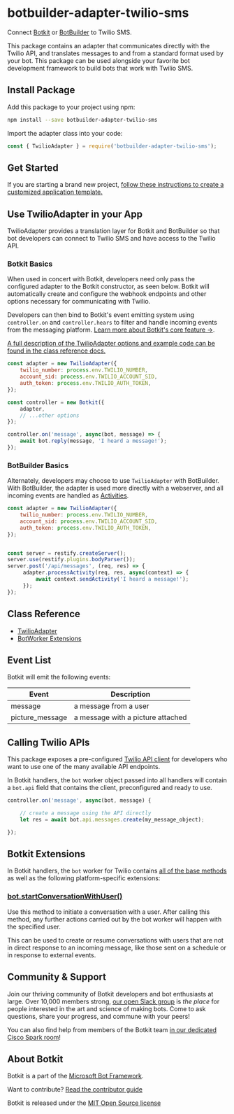 # botbuilder-adapter-twilio-sms

Connect [Botkit](https://www.npmjs.com/package/botkit) or [BotBuilder](https://www.npmjs.com/package/botbuilder) to Twilio SMS.

This package contains an adapter that communicates directly with the Twilio API,
and translates messages to and from a standard format used by your bot. This package can be used alongside your favorite bot development framework to build bots that work with Twilio SMS.

## Install Package

Add this package to your project using npm:

```bash
npm install --save botbuilder-adapter-twilio-sms
```

Import the adapter class into your code:

```javascript
const { TwilioAdapter } = require('botbuilder-adapter-twilio-sms');
```

## Get Started

If you are starting a brand new project, [follow these instructions to create a customized application template.](https://botkit.ai/getstarted.html)

## Use TwilioAdapter in your App

TwilioAdapter provides a translation layer for Botkit and BotBuilder so that bot developers can connect to Twilio SMS and have access to the Twilio API.

### Botkit Basics

When used in concert with Botkit, developers need only pass the configured adapter to the Botkit constructor, as seen below. Botkit will automatically create and configure the webhook endpoints and other options necessary for communicating with Twilio.

Developers can then bind to Botkit's event emitting system using `controller.on` and `controller.hears` to filter and handle incoming events from the messaging platform. [Learn more about Botkit's core feature &rarr;](../docs/index.md).

[A full description of the TwilioAdapter options and example code can be found in the class reference docs.](../docs/reference/twilio-sms.md#create-a-new-twilioadapter)

```javascript
const adapter = new TwilioAdapter({
    twilio_number: process.env.TWILIO_NUMBER,
    account_sid: process.env.TWILIO_ACCOUNT_SID,
    auth_token: process.env.TWILIO_AUTH_TOKEN,
});

const controller = new Botkit({
    adapter,
    // ...other options
});

controller.on('message', async(bot, message) => {
    await bot.reply(message, 'I heard a message!');
});
```

### BotBuilder Basics

Alternately, developers may choose to use `TwilioAdapter` with BotBuilder. With BotBuilder, the adapter is used more directly with a webserver, and all incoming events are handled as [Activities](https://docs.microsoft.com/en-us/javascript/api/botframework-schema/activity?view=botbuilder-ts-latest).

```javascript
const adapter = new TwilioAdapter({
    twilio_number: process.env.TWILIO_NUMBER,
    account_sid: process.env.TWILIO_ACCOUNT_SID,
    auth_token: process.env.TWILIO_AUTH_TOKEN,
});


const server = restify.createServer();
server.use(restify.plugins.bodyParser());
server.post('/api/messages', (req, res) => {
     adapter.processActivity(req, res, async(context) => {
         await context.sendActivity('I heard a message!');
     });
});
```

## Class Reference

* [TwilioAdapter](../docs/reference/twilio-sms.md#twilioadapter)
* [BotWorker Extensions](../docs/reference/twilio-sms.md#twiliobotworker)

## Event List

Botkit will emit the following events: 

| Event | Description
|--- |---
| message | a message from a user
| picture_message | a message with a picture attached

## Calling Twilio APIs

This package exposes a pre-configured [Twilio API client](https://www.twilio.com/docs/libraries/node) for developers who want to use one of the many available API endpoints.

In Botkit handlers, the `bot` worker object passed into all handlers will contain a `bot.api` field that contains the client, preconfigured and ready to use.


```javascript
controller.on('message', async(bot, message) {

    // create a message using the API directly
    let res = await bot.api.messages.create(my_message_object);

});
```

## Botkit Extensions

In Botkit handlers, the `bot` worker for Twilio contains [all of the base methods](../docs/reference/core.md#BotWorker) as well as the following platform-specific extensions:

### [bot.startConversationWithUser()](../docs/reference/twilio-sms.md#startconversationwithuser)

Use this method to initiate a conversation with a user. After calling this method, any further actions carried out by the bot worker will happen with the specified user.

This can be used to create or resume conversations with users that are not in direct response to an incoming message, like those sent on a schedule or in response to external events.

## Community & Support

Join our thriving community of Botkit developers and bot enthusiasts at large.
Over 10,000 members strong, [our open Slack group](https://community.botkit.ai) is
_the place_ for people interested in the art and science of making bots.
Come to ask questions, share your progress, and commune with your peers!

You can also find help from members of the Botkit team [in our dedicated Cisco Spark room](https://eurl.io/#SyNZuomKx)!

## About Botkit

Botkit is a part of the [Microsoft Bot Framework](https://dev.botframework.com).

Want to contribute? [Read the contributor guide](https://github.com/howdyai/botkit/blob/master/CONTRIBUTING.md)

Botkit is released under the [MIT Open Source license](https://github.com/howdyai/botkit/blob/master/LICENSE.md)
